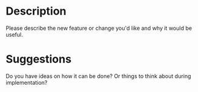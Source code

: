 # Description

Please describe the new feature or change you'd like and why it would be useful.

# Suggestions

Do you have ideas on how it can be done? Or things to think about during implementation?
